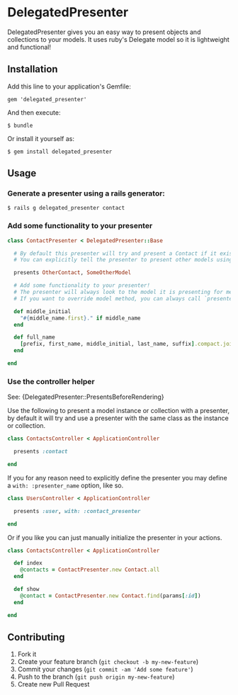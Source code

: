 # DelegatedPresenter

DelegatedPresenter gives you an easy way to present objects and collections to your models. It uses ruby's Delegate model so it is lightweight and functional!

## Installation

Add this line to your application's Gemfile:

    gem 'delegated_presenter'

And then execute:

    $ bundle

Or install it yourself as:

    $ gem install delegated_presenter

## Usage

### Generate a presenter using a rails generator:

    $ rails g delegated_presenter contact

### Add some functionality to your presenter

```ruby
class ContactPresenter < DelegatedPresenter::Base

  # By default this presenter will try and present a Contact if it exists.
  # You can explicitly tell the presenter to present other models using the following syntax:

  presents OtherContact, SomeOtherModel

  # Add some functionality to your presenter!
  # The presenter will always look to the model it is presenting for methods and attributes not defined in the presenter.
  # If you want to override model method, you can always call `presented_model.{method_name}` to access the original method.

  def middle_initial
    "#{middle_name.first}." if middle_name
  end

  def full_name
    [prefix, first_name, middle_initial, last_name, suffix].compact.join(' ')
  end

end
```

### Use the controller helper
See: {DelegatedPresenter::PresentsBeforeRendering}

Use the following to present a model instance or collection with a presenter, by default it will try and use a presenter with the same class as the instance or collection.

```ruby
class ContactsController < ApplicationController

  presents :contact

end
```

If you for any reason need to explicitly define the presenter you may define a ```with: :presenter_name``` option, like so.

```ruby
class UsersController < ApplicationController

  presents :user, with: :contact_presenter

end
```

Or if you like you can just manually initialize the presenter in your actions.

```ruby
class ContactsController < ApplicationController

  def index
    @contacts = ContactPresenter.new Contact.all
  end

  def show
    @contact = ContactPresenter.new Contact.find(params[:id])
  end

end

```

## Contributing

1. Fork it
2. Create your feature branch (`git checkout -b my-new-feature`)
3. Commit your changes (`git commit -am 'Add some feature'`)
4. Push to the branch (`git push origin my-new-feature`)
5. Create new Pull Request
